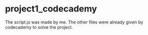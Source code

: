 # project1_codecademy
The script.js was made by me. 
The other files were already given by codecademy to solve the project.
